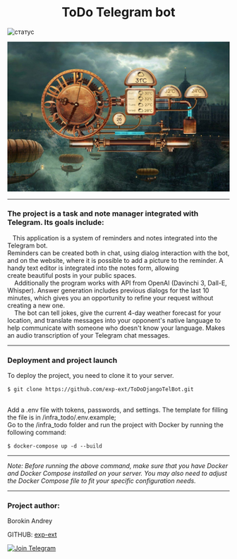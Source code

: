 <h1 align="center">ToDo Telegram bot</h1>

![статус](https://github.com/exp-ext/ToDoDjangoTelBot/actions/workflows/main.yml/badge.svg?event=push)

<p align="center"><img src="https://github.com/exp-ext/ToDoDjangoTelBot/blob/main/todo/static/git/background.jpg" width="700" /></p>

<hr />
<div><h3>The project is a task and note manager integrated with Telegram. Its goals include:</h3>
<p>&nbsp; &nbsp;This application is a system of reminders and notes integrated into the Telegram bot.<br />Reminders can be created both in chat, using dialog interaction with the bot, and on the website, where it is possible to add a picture to the reminder. A handy text editor is integrated into the notes form, allowing<br />create beautiful posts in your public spaces.<br />&nbsp; &nbsp; Additionally the program works with API from OpenAI (Davinchi 3, Dall-E, Whisper). Answer generation includes previous dialogs for the last 10 minutes, which gives you an opportunity to refine your request without creating a new one. <br />&nbsp; &nbsp; The bot can tell jokes, give the current 4-day weather forecast for your location, and translate messages into your opponent's native language to help communicate with someone who doesn't know your language. Makes an audio transcription of your Telegram chat messages.</p>
<hr />

<h3>Deployment and project launch</h3>
<div class="w-[30px] flex flex-col relative items-end">To deploy the project, you need to clone it to your server.&nbsp;</div>

```
$ git clone https://github.com/exp-ext/ToDoDjangoTelBot.git
```

<div class="w-[30px] flex flex-col relative items-end">&nbsp;</div>
<div class="w-[30px] flex flex-col relative items-end">Add a .env file with tokens, passwords, and settings. The template for filling the file is in /infra_todo/.env.example;</div>

<div class="w-[30px] flex flex-col relative items-end">Go to the /infra_todo folder and run the project with Docker by running the following command:</div>

```
$ docker-compose up -d --build
```
<hr />
<p><em>Note: Before running the above command, make sure that you have Docker and Docker Compose installed on your server. You may also need to adjust the Docker Compose file to fit your specific configuration needs.</em></p>
<hr />
<h3>Project author:</h3>
<p>Borokin Andrey</p>

GITHUB: [exp-ext](https://github.com/exp-ext)

[![Join Telegram](https://img.shields.io/badge/My%20Telegram-Join-blue)](https://t.me/Borokin)
